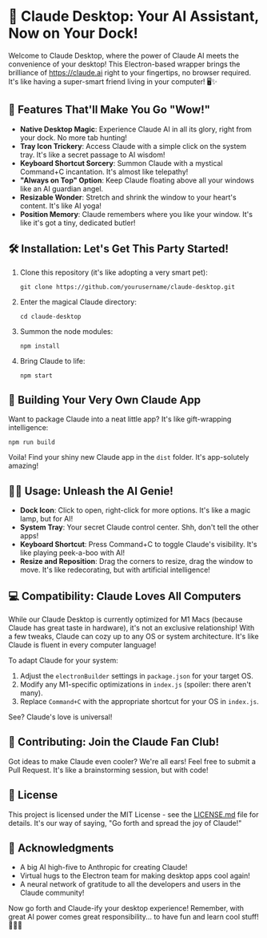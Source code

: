 # 🤖 Claude Desktop: Your AI Assistant, Now on Your Dock!

Welcome to Claude Desktop, where the power of Claude AI meets the convenience of your desktop! This Electron-based wrapper brings the brilliance of https://claude.ai right to your fingertips, no browser required. It's like having a super-smart friend living in your computer! 🖥️✨

## 🌟 Features That'll Make You Go "Wow!"

- **Native Desktop Magic**: Experience Claude AI in all its glory, right from your dock. No more tab hunting!
- **Tray Icon Trickery**: Access Claude with a simple click on the system tray. It's like a secret passage to AI wisdom!
- **Keyboard Shortcut Sorcery**: Summon Claude with a mystical Command+C incantation. It's almost like telepathy!
- **"Always on Top" Option**: Keep Claude floating above all your windows like an AI guardian angel.
- **Resizable Wonder**: Stretch and shrink the window to your heart's content. It's like AI yoga!
- **Position Memory**: Claude remembers where you like your window. It's like it's got a tiny, dedicated butler!

## 🛠 Installation: Let's Get This Party Started!

1. Clone this repository (it's like adopting a very smart pet):
   ```
   git clone https://github.com/yourusername/claude-desktop.git
   ```
2. Enter the magical Claude directory:
   ```
   cd claude-desktop
   ```
3. Summon the node modules:
   ```
   npm install
   ```
4. Bring Claude to life:
   ```
   npm start
   ```

## 🚀 Building Your Very Own Claude App

Want to package Claude into a neat little app? It's like gift-wrapping intelligence:

```
npm run build
```

Voila! Find your shiny new Claude app in the `dist` folder. It's app-solutely amazing!

## 🧙‍♂️ Usage: Unleash the AI Genie!

- **Dock Icon**: Click to open, right-click for more options. It's like a magic lamp, but for AI!
- **System Tray**: Your secret Claude control center. Shh, don't tell the other apps!
- **Keyboard Shortcut**: Press Command+C to toggle Claude's visibility. It's like playing peek-a-boo with AI!
- **Resize and Reposition**: Drag the corners to resize, drag the window to move. It's like redecorating, but with artificial intelligence!

## 💻 Compatibility: Claude Loves All Computers

While our Claude Desktop is currently optimized for M1 Macs (because Claude has great taste in hardware), it's not an exclusive relationship! With a few tweaks, Claude can cozy up to any OS or system architecture. It's like Claude is fluent in every computer language!

To adapt Claude for your system:
1. Adjust the `electronBuilder` settings in `package.json` for your target OS.
2. Modify any M1-specific optimizations in `index.js` (spoiler: there aren't many).
3. Replace `Command+C` with the appropriate shortcut for your OS in `index.js`.

See? Claude's love is universal!

## 🤝 Contributing: Join the Claude Fan Club!

Got ideas to make Claude even cooler? We're all ears! Feel free to submit a Pull Request. It's like a brainstorming session, but with code!

## 📜 License

This project is licensed under the MIT License - see the [LICENSE.md](LICENSE.md) file for details. It's our way of saying, "Go forth and spread the joy of Claude!"

## 🙏 Acknowledgments

- A big AI high-five to Anthropic for creating Claude!
- Virtual hugs to the Electron team for making desktop apps cool again!
- A neural network of gratitude to all the developers and users in the Claude community!

Now go forth and Claude-ify your desktop experience! Remember, with great AI power comes great responsibility... to have fun and learn cool stuff! 🎉🧠🚀

